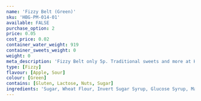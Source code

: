 ```yaml
---
name: 'Fizzy Belt (Green)'
sku: 'HBG-PM-014-01'
available: FALSE
purchase_option: 2
price: 0.05
cost_price: 0.02
container_water_weight: 919
container_sweets_weight: 0
weight: 0
meta_description: 'Fizzy Belt only 5p. Traditional sweets and more at Humbugs Confectionery Store. Specialists in satisfying your sweet tooth!'
type: [Fizzy]
flavour: [Apple, Sour]
colour: [Green]
contains: [Gluten, Lactose, Nuts, Sugar]
ingredients: 'Sugar, Wheat Flour, Invert Sugar Syrup, Glucose Syrup, Malic Acid, Citric Acid, Vegetable Fat, Acidity Regulator (Sodium Lactate), Salt, Flavourings, Emulsifier (Mono and Di-Gylcerides of Fatty Acids), Preservative (Potassium Sorbate), Colours (Quinoline Yellow, Brilliant Blue Fcf)'
---
```

